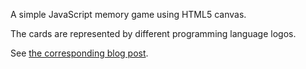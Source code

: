 A simple JavaScript memory game using HTML5 canvas.

The cards are represented by different programming language logos.

See [the corresponding blog post](http://blog.ruslans.com/2011/04/memylon-language-wars-are-over).